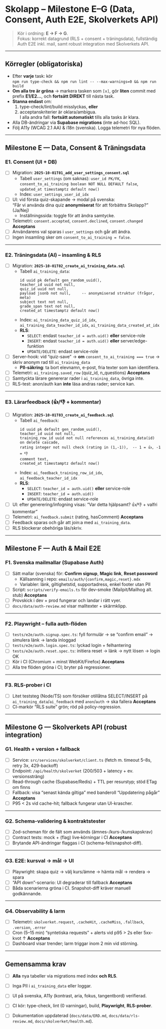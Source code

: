 # Skolapp – Milestone E–G (Data, Consent, Auth E2E, Skolverkets API)

> Kör i ordning: **E → F → G**.  
> Fokus: korrekt datagrund (RLS + consent + träningsdata), fullständig Auth E2E inkl. mail, samt robust integration med Skolverkets API.

---

## Körregler (obligatoriska)
- Efter **varje** task: kör  
  `npm run type-check && npm run lint -- --max-warnings=0 && npm run build`
- **Om alla tre är gröna** → markera tasken som `[x]`, gör **liten** commit med prefix **E1/E2…**, och **fortsätt DIREKT** till nästa task.
- **Stanna endast** om:
  1) type-check/lint/build misslyckas, **eller**  
  2) acceptanskriterier är oklara/ambigua.  
  I alla andra fall: **fortsätt automatiskt** tills alla tasks är klara.
- Alla DB-ändringar via **Supabase migrations** (inte ad-hoc SQL).
- Följ A11y (WCAG 2.1 AA) & i18n (svenska). Logga telemetri för nya flöden.

---

## Milestone E — Data, Consent & Träningsdata

### E1. Consent (UI + DB)
- [ ] Migration: **`2025-10-01T01_add_user_settings_consent.sql`**  
  - Tabell `user_settings` (om saknas): `user_id PK/FK`, `consent_to_ai_training boolean NOT NULL DEFAULT false`, `updated_at timestamptz default now()`  
  - Index: `user_settings_user_id_idx`
- [ ] UI: vid första quiz-skapande → modal på svenska:  
  “Får vi använda dina quiz **anonymiserat** för att förbättra Skolapp?” (Ja/Nej)  
  - Inställningssida: toggle för att ändra samtycke.
- [ ] Telemetri: `consent.accepted`, `consent.declined`, `consent.changed`
**Acceptans**
- [ ] Användarens val sparas i `user_settings` och går att ändra.
- [ ] Ingen insamling sker om `consent_to_ai_training = false`.

---

### E2. Träningsdata (AI) – insamling & RLS
- [ ] Migration: **`2025-10-01T02_create_ai_training_data.sql`**  
  - Tabell `ai_training_data`:  
    ```
    id uuid pk default gen_random_uuid(),
    teacher_id uuid not null,
    quiz_id uuid not null,
    payload jsonb not null,     -- anonymiserad struktur (frågor, meta)
    subject text not null,
    grade_span text not null,
    created_at timestamptz default now()
    ```
  - Index: `ai_training_data_quiz_id_idx`, `ai_training_data_teacher_id_idx`, `ai_training_data_created_at_idx`
  - **RLS**:  
    - `SELECT`: endast `teacher_id = auth.uid()` **eller** service-role  
    - `INSERT`: endast `teacher_id = auth.uid()` **eller** server/edge-funktion  
    - `UPDATE/DELETE`: endast service-role
- [ ] Server-hook: vid “quiz-save” → **om** `consent_to_ai_training === true` → skriv anonym rad till `ai_training_data`  
  - **PII-säkring**: ta bort elevnamn, e-post, fria texter som kan identifiera.
- [ ] Telemetri: `ai_training.saved_row` (quiz_id, n_questions)
**Acceptans**
- [ ] Samtyckta lärare genererar rader i `ai_training_data`, övriga inte.
- [ ] RLS-test: anon/auth kan **inte** läsa andras rader; service kan.

---

### E3. Lärarfeedback (👍/👎 + kommentar)
- [ ] Migration: **`2025-10-01T03_create_ai_feedback.sql`**  
  - Tabell `ai_feedback`:  
    ```
    id uuid pk default gen_random_uuid(),
    teacher_id uuid not null,
    training_row_id uuid not null references ai_training_data(id) on delete cascade,
    rating integer not null check (rating in (1,-1)),  -- 1 = 👍, -1 = 👎
    comment text,
    created_at timestamptz default now()
    ```
  - Index: `ai_feedback_training_row_id_idx`, `ai_feedback_teacher_id_idx`
  - **RLS**:  
    - `SELECT`: `teacher_id = auth.uid()` **eller** service-role  
    - `INSERT`: `teacher_id = auth.uid()`  
    - `UPDATE/DELETE`: endast service-role
- [ ] UI: efter generering/infogning visas: “Var detta hjälpsamt? 👍/👎 + valfri kommentar”
- [ ] Telemetri: `ai_feedback.submit` (rating, hasComment)
**Acceptans**
- [ ] Feedback sparas och går att join:a med `ai_training_data`.
- [ ] RLS blockerar obehöriga läs/skriv.

---

## Milestone F — Auth & Mail E2E

### F1. Svenska mailmallar (Supabase Auth)
- [ ] Sätt mallar (svenska) för: **Confirm signup**, **Magic link**, **Reset password**  
  - Källsanning i repo: `emails/auth/{confirm,magiс,reset}.mdx`  
  - Variabler: länk, giltighetstid, supportadress, enkel footer utan PII
- [ ] Script: `scripts/verify-emails.ts` för dev-smoke (Mailpit/Mailhog alt. stub)
**Acceptans**
- [ ] Provskick i dev + prod fungerar och landar i rätt vyer.
- [ ] `docs/data/auth-review.md` visar malltexter + skärmklipp.

---

### F2. Playwright – fulla auth-flöden
- [ ] `tests/e2e/auth.signup.spec.ts`: fyll formulär → se “confirm email” → simulera länk → landa inloggad  
- [ ] `tests/e2e/auth.login.spec.ts`: lyckad login + felhantering  
- [ ] `tests/e2e/auth.reset.spec.ts`: initiera reset → länk → nytt lösen → login OK
- [ ] Kör i CI (Chromium + minst WebKit/Firefox)
**Acceptans**
- [ ] Alla tre flöden gröna i CI; bryter på regressioner.

---

### F3. RLS-prober i CI
- [ ] Litet teststeg (Node/TS) som försöker otillåtna SELECT/INSERT på `ai_training_data`/`ai_feedback` med `anon`/`auth` → ska fallera
**Acceptans**
- [ ] CI-markör “RLS suite” grön; röd på policy-regression.

---

## Milestone G — Skolverkets API (robust integration)

### G1. Health + version + fallback
- [ ] Service: `src/services/skolverket/client.ts` (fetch m. timeout 5–8s, retry 3x, 429-backoff)  
- [ ] Endpoint: `/api/health/skolverket` (200/503 + latency + ev. versionssträng)
- [ ] Read-through cache (Supabase/Redis) + TTL per resurstyp; stöd ETag om finns
- [ ] Fallback: visa “senast kända giltiga” med banderoll “Uppdatering pågår”
**Acceptans**
- [ ] P95 < 2s vid cache-hit; fallback fungerar utan UI-krascher.

---

### G2. Schema-validering & kontraktstester
- [ ] Zod-scheman för de fält som används (ämnes-/kurs-/kunskapskrav)
- [ ] Contract tests: mock + (flag) live‐körningar i CI
**Acceptans**
- [ ] Brytande API-ändringar flaggas i CI (schema-fel/snapshot-diff).

---

### G3. E2E: kursval → mål → UI
- [ ] Playwright: skapa quiz → välj kurs/ämne → hämta mål → rendera → spara  
- [ ] “API down”-scenario: UI degraderar till fallback
**Acceptans**
- [ ] Båda scenarierna gröna i CI. Snapshot-diff kräver manuell godkännande.

---

### G4. Observability & larm
- [ ] Telemetri: `skolverket.request`, `.cacheHit`, `.cacheMiss`, `.fallback`, `.version`, `.error`  
- [ ] Cron (5–15 min) “syntetiska requests” + alerts vid p95 > 2s eller 5xx-kvot ↑
**Acceptans**
- [ ] Dashboard visar trender; larm triggar inom 2 min vid störning.

---

## Gemensamma krav
- [ ] **Alla** nya tabeller via migrations med index **och RLS**.  
- [ ] Inga PII i `ai_training_data` eller loggar.  
- [ ] UI på svenska, A11y (kontrast, aria, fokus, tangentbord) verifierad.  
- [ ] CI kör: type-check, lint (0 varningar), build, **Playwright**, **RLS-prober**.  
- [ ] Dokumentation uppdaterad (`docs/data/ERD.md`, `docs/data/rls-review.md`, `docs/skolverket/health.md`).

